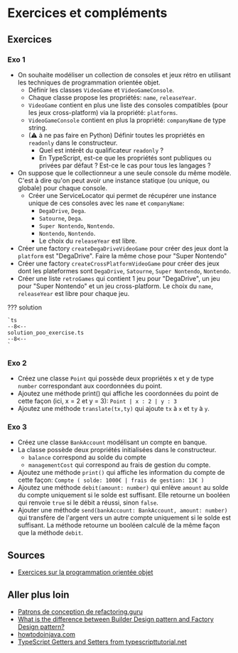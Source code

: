 # Exercices et compléments

## Exercices

### Exo 1

- On souhaite modéliser un collection de consoles et jeux rétro en utilisant les techniques de programmation orientée objet.
    - Définir les classes `VideoGame` et `VideoGameConsole`.
    - Chaque classe propose les propriétés: `name`, `releaseYear`.
    - `VideoGame` contient en plus une liste des consoles compatibles (pour les jeux cross-platform) via la propriété: `platforms`.
    - `VideoGameConsole` contient en plus la propriété: `companyName` de type string.
    - (⚠ à ne pas faire en Python) Définir toutes les propriétés en `readonly` dans le constructeur.
        - Quel est intérêt du qualificateur `readonly` ?
        - En TypeScript, est-ce que les propriétés sont publiques ou privées par défaut ? Est-ce le cas pour tous les langages ?
- On suppose que le collectionneur a une seule console du même modèle. C'est à dire qu'on peut avoir une instance statique (ou unique, ou globale) pour chaque console.
    - Créer une ServiceLocator qui permet de récupérer une instance unique de ces consoles avec les `name` et `companyName`:
        - `DegaDrive`, `Dega`.
        - `Satourne`, `Dega`.
        - `Super Nontendo`, `Nontendo`.
        - `Nontendo`, `Nontendo`.
        - Le choix du `releaseYear` est libre.
- Créer une factory `createDegaDriveVideoGame` pour créer des jeux dont la `platform` est "DegaDrive". Faire la même chose pour "Super Nontendo"
- Créer une factory `createCrossPlatformVideoGame` pour créer des jeux dont les plateformes sont `DegaDrive`, `Satourne`, `Super Nontendo`, `Nontendo`.
- Créer une liste `retroGames` qui contient 1 jeu pour "DegaDrive", un jeu pour "Super Nontendo" et un jeu cross-platform. Le choix du `name`, `releaseYear` est libre pour chaque jeu.

??? solution

    `ts
    --8<--
    solution_poo_exercise.ts
    --8<--
    `

### Exo 2

- Créez une classe `Point` qui possède deux propriétés x et y de type `number` correspondant aux coordonnées du point.
- Ajoutez une méthode print() qui affiche les coordonnées du point de cette façon (ici, x = 2 et y = 3): `Point | x : 2 | y : 3`
- Ajoutez une méthode `translate(tx,ty)` qui ajoute `tx` à `x` et `ty` à `y`.

### Exo 3

- Créez une classe `BankAccount` modélisant un compte en banque.
- La classe possède deux propriétés initialisées dans le constructeur.
    - `balance` correspond au solde du compte
    - `managementCost` qui correspond au frais de gestion du compte.
- Ajoutez une méthode `print()` qui affiche les information du compte de cette façon: `Compte ( solde: 1000€ | frais de gestion: 13€ )`
- Ajoutez une méthode `debit(amount: number)` qui enlève `amount` au solde du compte uniquement si le solde est suffisant. Elle retourne un booléen qui renvoie `true` si le débit a réussi, sinon `false`.
- Ajouter une méthode `send(bankAccount: BankAccount, amount: number)` qui transfère de l'argent vers un autre compte uniquement si le solde est suffisant. La méthode retourne un booléen calculé de la même façon que la méthode `debit`.

## Sources

- [Exercices sur la programmation orientée objet](https://kxs.fr/cours/poo/exercices)

## Aller plus loin

- [Patrons de conception de refactoring.guru](https://refactoring.guru/fr/design-patterns)
- [What is the difference between Builder Design pattern and Factory Design pattern?](https://stackoverflow.com/a/8959150)
- [howtodoinjava.com](https://howtodoinjava.com/design-patterns/)
- [TypeScript Getters and Setters from typescripttutorial.net](https://www.typescripttutorial.net/typescript-tutorial/typescript-getters-setters)
